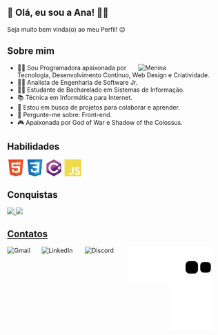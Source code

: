 ## 👋 Olá, eu sou a Ana! 👩‍💻
Seja muito bem vinda(o) ao meu Perfil! 😉

## Sobre mim

<div>
  <img align="right" alt="Menina" width="200px" src="https://media.giphy.com/media/eK1mmw4Etx28KZRq5h/giphy.gif"/>
</div>

- 👨‍💻 Sou Programadora apaixonada por Tecnologia, Desenvolvimento Contínuo, Web Design e Criatividade.
- 👩‍💼 Analista de Engenharia de Software Jr.
- 👩‍🎓 Estudante de Bacharelado em Sistemas de Informação.
- 📚 Técnica em Informática para Internet.
- 🤝 Estou em busca de projetos para colaborar e aprender.
- 💬 Pergunte-me sobre: Front-end.
- 🎮 Apaixonada por God of War e Shadow of the Colossus.
  
## Habilidades
<div style="display: inline_block">
  <img align="center" alt="Ana-HTML" height="40px" src="https://raw.githubusercontent.com/devicons/devicon/master/icons/html5/html5-original.svg">
  <img align="center" alt="Ana-CSS" height="40px" src="https://raw.githubusercontent.com/devicons/devicon/master/icons/css3/css3-original.svg">
  <img align="center" alt="Ana-Csharp" height="40px" src="https://raw.githubusercontent.com/devicons/devicon/master/icons/csharp/csharp-original.svg">
  <img align="center" alt="Ana-Js" height="40px"src="https://raw.githubusercontent.com/devicons/devicon/master/icons/javascript/javascript-plain.svg">
</div>

## Conquistas

<div>
  <a href="https://github.com/AnaProgramando">
  <img height="140em" src="https://github-readme-stats.vercel.app/api?username=AnaProgramando&show_icons=true&theme=dracula&include_all_commits=true&count_private=true"/>
  <img height="140em" src="https://github-readme-stats.vercel.app/api/top-langs/?username=AnaProgramando&layout=compact&langs_count=16&theme=dracula"/>
</div>
  
## Contatos
[<img align="left" alt="Gmail" width="80px" src="https://media.giphy.com/media/YmhqSIaLh82K5lTEW5/giphy.gif"/>](mailto:anabe.valentim@gmail.com)
[<img align="left" alt="LinkedIn" width="100px" src="https://media.giphy.com/media/sQB6lgeTlv5Krjq7YN/giphy.gif"/>](https://www.linkedin.com/in/ana-beatriz-valentim)
[<img align="left" alt="Discord" width="100px" src="https://media.giphy.com/media/h6ffRNJkGl3MPMunC2/giphy.gif"/>](https://discord.gg/pEtZVbAF)
[<img align="left" alt="Beacons" width="100px" src="https://github.com/AnaProgramando/AnaProgramando/blob/9b88fb1e1bc1e1cd68954d6aa5b2312b51a92220/beacons_logo.png"/>](https://beacons.page/anaprogramando)
  
  ![Snake animation](https://github.com/rafaballerini/rafaballerini/blob/output/github-contribution-grid-snake.svg)
  

